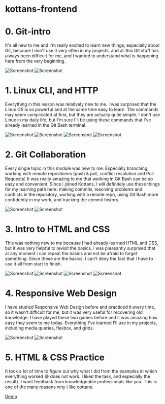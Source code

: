 # kottans-frontend

# 0. Git-intro

It's all new to me and I'm really excited to learn new things, especially about Git, because I don't use it very often in my projects, and all this Git stuff has always been difficult for me, and I wanted to understand what is happening here from the very beginning.

![Screenshot](./screenshots/git_introduction.jpg)
![Screenshot](./screenshots/git_pushAndPull.jpg)


# 1. Linux CLI, and HTTP

Everything in this lesson was relatively new to me.
I was surprised that the Linux OS is so powerful and at the same time easy to learn. The commands may seem complicated at first, but they are actually quite simple.
I don't use Linux in my daily life, but I'm sure I'll be using these commands that I've already learned in the Git Bash terminal.

![Screenshot](./screenshots/quiz-1.jpg)
![Screenshot](./screenshots/quiz-2.jpg)
![Screenshot](./screenshots/quiz-3.jpg)
![Screenshot](./screenshots/quiz-4.jpg)

# 2. Git Collaboration

Every single topic in this module was new to me. Especially branching, working with remote repositories (push & pull, conflict resolution and Pull Requests)
It was really amazing to me that working in Git Bash can be so easy and convenient.
Since I joined Kottans, I will definitely use these things for my learning path here: making commits, resolving problems and conflicts in the repository, working with a remote repo, using Git Bash more confidently in my work, and tracking the commit history.

![Screenshot](./screenshots/learnGtiBranching-1.jpg)
![Screenshot](./screenshots/learnGitBranching-2.jpg)

# 3. Intro to HTML and CSS

This was nothing new to me because I had already learned HTML and CSS, but it was very helpful to revisit the basics.
I was pleasantly surprised that at any moment I can repeat the basics and not be afraid to forget something.
Since these are the basics, I can't deny the fact that I have to use it all from start to finish.

![Screenshot](./screenshots/w1.jpg)
![Screenshot](./screenshots/w2.jpg)
![Screenshot](./screenshots/css.jpg)
![Screenshot](./screenshots/html.jpg)

# 4. Responsive Web Design

I have studied Responsive Web Design before and practiced it every time, so it wasn't difficult for me, but it was very useful for recovering old knowledge.
I have played these two games before and it was amazing how easy they seem to me today.
Everything I've learned I'll use in my projects, including media queries, flexbox, and grids.

![Screenshot](./screenshots/flexbox-froggy.jpg)
![Screenshot](./screenshots/grid-garden.jpg)

# 5. HTML & CSS Practice

It took a lot of time to figure out why what I did from the examples in which everything worked 😅 does not work. I liked the task, and especially the result). I want feedback from knowledgeable professionals like you.
This is one of the many reasons why I like cottans.

[Demo](https://foxyulya.github.io/HTML_CSS_Practice/)